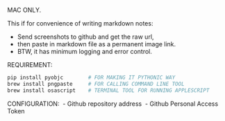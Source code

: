 
MAC ONLY.

This if for convenience of writing markdown notes:
- Send screenshots to github and get the raw url,
- then paste in markdown file as a permanent image link.
- BTW, it has minimum logging and error control.

REQUIREMENT:
```sh
pip install pyobjc        # FOR MAKING IT PYTHONIC WAY
brew install pngpaste     # FOR CALLING COMMAND LINE TOOL
brew install osascript    # TERMINAL TOOL FOR RUNNING APPLESCRIPT
```

CONFIGURATION:
​    - Github repository address
​    - Github Personal Access Token
